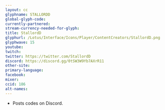 ```yaml
---
layout: cc
glyphname: STALLORDD
global-glyph-code:
currently-partnered:
stream-currency-needed-for-glyph:
title: StallordD
glyphurl: /Lotus/Interface/Icons/Player/ContentCreators/StallordD.png
glyphwave: 15
youtube:
twitch:
twitter: https://twitter.com/StallordD
discord: https://discord.gg/0tSW3W9Yb7AXrR11
other-site:
primary-language:
facebook:
mixer:
ccid: 186
alt-names:
---
```

* Posts codes on Discord.
